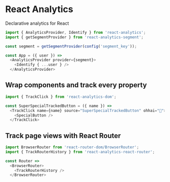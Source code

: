 # React Analytics
Declarative analytics for React

```js
import { AnalyticsProvider, Identify } from 'react-analytics';
import { getSegmentProvider } from 'react-analytics-segment';

const segment = getSegmentProvider(config('segment_key'));

const App = ({ user }) =>
  <AnalyticsProvider provider={segment}>
    <Identify { ...user } />
  </AnalyticsProvider>
```

## Wrap components and track every property
```js
import { TrackClick } from 'react-analytics-dom';

const SuperSpecialTrackedButton = ({ name }) =>
  <TrackClick name={name} source="SuperSpecialTrackedButton" ohhai="👋">
    <SpecialButton />
  </TrackClick>
```

## Track page views with React Router
```js
import BrowserRouter from 'react-router-dom/BrowserRouter';
import { TrackRouterHistory } from 'react-analytics-react-router';

const Router =>
  <BrowserRouter>
    <TrackRouterHistory />
  </BrowserRouter>
```

